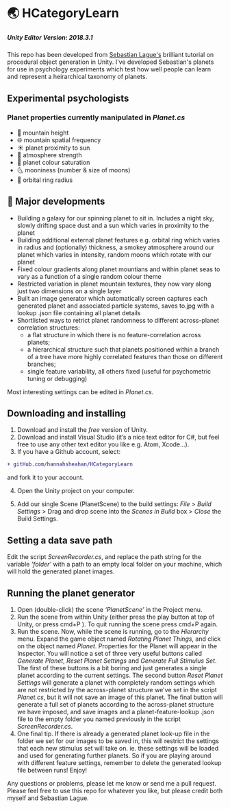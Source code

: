 # :earth_asia: HCategoryLearn
##### Unity Editor Version: 2018.3.1

This repo has been developed from [Sebastian Lague's](https://github.com/SebLague/Procedural-Planets) brilliant tutorial on procedural object generation in Unity. 
I've developed Sebastian's planets for use in psychology experiments which test how well people can learn and represent a heirarchical taxonomy of planets. 
 
## Experimental psychologists 
### Planet properties currently manipulated in _Planet.cs_
- :volcano: mountain height
- :globe_with_meridians: mountain spatial frequency
- :sunny: planet proximity to sun
- :dash: atmosphere strength
- :art: planet colour saturation
- :last_quarter_moon_with_face: mooniness (number & size of moons)
- :dizzy: orbital ring radius


## :wrench: Major developments
- Building a galaxy for our spinning planet to sit in. Includes a night sky, slowly drifting space dust and a sun which varies in proximity to the planet
- Building additional external planet features e.g. orbital ring which varies in radius and (optionally) thickness, a smokey atmosphere around our planet which varies in intensity, random moons which rotate with our planet
- Fixed colour gradients along planet mountians and within planet seas to vary as a function of a single random colour theme
- Restricted variation in planet mountain textures, they now vary along just two dimensions on a single layer
- Built an image generator which automatically screen captures each generated planet and associated particle systems, saves to.jpg with a lookup .json file containing all planet details
- Shortlisted ways to retrict planet randomness to different across-planet correlation structures: 
  - a flat structure in which there is no feature-correlation across planets; 
  - a hierarchical structure such that planets positioned within a branch of a tree have more highly correlated features than those on different branches;
  - single feature variability, all others fixed (useful for psychometric tuning or debugging) 

Most interesting settings can be edited in _Planet.cs_.


## Downloading and installing
1. Download and install the _free_ version of Unity.
2. Download and install Visual Studio (it’s a nice text editor for C#, but feel free to use any other text editor you like e.g. Atom, Xcode…).
3. If you have a Github account, select:
```diff
+ gitHub.com/hannahsheahan/HCategoryLearn
```
and fork it to your account.

4. Open the Unity project on your computer.

5. Add our single Scene (PlanetScene) to the build settings:   _File_ > _Build Settings_ > Drag and drop scene into the _Scenes in Build_ box > _Close_ the Build Settings.

## Setting a data save path
Edit the script _ScreenRecorder.cs_, and replace the path string for the variable _'folder'_ with a path to an empty local folder on your machine, which will hold the generated planet images.

## Running the planet generator
1. Open (double-click) the scene _‘PlanetScene’_ in the Project menu.
2. Run the scene from within Unity (either press the play button at top of Unity, or press cmd+P ). To quit running the scene press cmd+P again.
3. Run the scene. Now, while the scene is running, go to the _Hierarchy_ menu. Expand the game object named _Rotating Planet Things_, and click on the object named _Planet_. Properties for the Planet will appear in the Inspector. You will notice a set of three very useful buttons called _Generate Planet_, _Reset Planet Settings_ and _Generate Full Stimulus Set_. The first of these buttons is a bit boring and just generates a single planet according to the current settings. The second button _Reset Planet Settings_ will generate a planet with completely random settings which are not restricted by the across-planet structure we've set in the script _Planet.cs_, but it will not save an image of this planet. The final button will generate a full set of planets according to the across-planet structure we have imposed, and save images and a planet-feature-lookup .json file to the empty folder you named previously in the script _ScreenRecorder.cs_.
4. One final tip. If there is already a generated planet look-up file in the folder we set for our images to be saved in, this will restrict the settings that each new stimulus set will take on. ie. these settings will be loaded and used for generating further planets. So if you are playing around with different feature settings, remember to delete the generated lookup file between runs! Enjoy!

Any questions or problems, please let me know or send me a pull request.
Please feel free to use this repo for whatever you like, but please credit both myself and Sebastian Lague.
